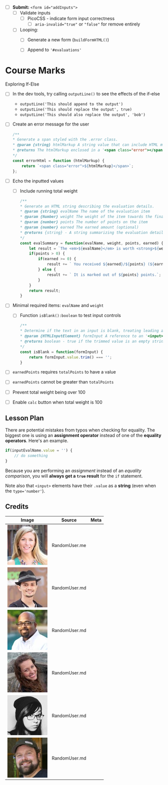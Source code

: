 - [ ] **Submit:** `<form id="addInputs">`
  - [ ] Validate inputs
    - [ ] PicoCSS - indicate form input correctness
      - [ ] `aria-invalid="true"` or `"false"` for remove entirely
  - [ ] Looping:
    - [ ] Generate a new form (`buildFormHTML()`)
    - [ ] Append to `'#evaluations'`


# Course Marks

Exploring If-Else

- [ ] In the dev tools, try calling `outputLine()` to see the effects of the if-else
    - `outputLine('This should append to the output')`
    - `outputLine('This should replace the output', true)`
    - `outputLine('This should also replace the output', 'bob')`
- [ ] Create an error message for the user

    ```js
    /**
    * Generate a span styled with the .error class.
    * @param {string} htmlMarkup A string value that can include HTML markup
    * @returns The htmlMarkup enclosed in a '<span class="error"></span>' tag
    */
    const errorHtml = function (htmlMarkup) {
        return `<span class="error">${htmlMarkup}</span>`;
    };
    ```

- [ ] Echo the inputted values
    - [ ] Include running total weight

        ```js
        /**
        * Generate an HTML string describing the evaluation details.
        * @param {string} evalName The name of the evaluation item
        * @param {Number} weight The weight of the item towards the final grade
        * @param {number} points The number of points on the item
        * @param {number} earned The earned amount (optional)
        * @returns {string} - A string summarizing the evaluation details
        */
        const evalSummary = function(evalName, weight, points, earned) {
            let result = `The <em>${evalName}</em> is worth <strong>${weight}</strong>%.`;
            if(points > 0) {
                if(earned >= 0) {
                    result += ` You received ${earned}/${points} (${earned / points * 100 }%).`;
                } else {
                    result += ` It is marked out of ${points} points.`;
                }
            }
            return result;
        }
        ```

- [ ] Minimal required items: `evalName` and `weight`
    - [ ] Function `isBlank():boolean` to test input controls

        ```js
        /**
        * Determine if the text in an input is blank, treating leading and trailing whitespace as blank.
        * @param {HTMLInputElement} formInput A reference to an '<input>' element
        * @returns boolean - true if the trimmed value is an empty string
        */
        const isBlank = function(formInput) {
            return formInput.value.trim() === '';
        }        
        ```

- [ ] `earnedPoints` requires `totalPoints` to have a value
- [ ] `earnedPoints` cannot be greater than `totalPoints`
- [ ] Prevent total weight being over 100
- [ ] Enable `calc` button when total weight is 100

## Lesson Plan

There are potential mistakes from typos when checking for equality. The biggest one is using an **assignment operator** instead of one of the **equality operators**. Here's an example.

```js "=" {1}
if(inputEvalName.value = '') {
    // do something
}
```

Because you are performing an *assignment* instead of an *equality comparison*, you will **always get a `true` result** for the `if` statement.

Note also that `<input>` elements have their `.value` as a **string** (even when the `type='number'`).


## Credits

| Image | Source | Meta |
|-------|--------|------|
|![Taylor Davis](./img/65.jpg) | RandomUser.me |  |
|![Alfredo Rice](./img/40.jpg) | RandomUser.md |  |
|![Shawn Collins](./img/83.jpg) | RandomUser.md |  |
|![Sofia Palmer](./img/45.jpg) | RandomUser.md |  |
|![Genesis Long](./img/50.jpg) | RandomUser.md |  |
|![Micheal Fields](./img/72.jpg) | RandomUser.md |  |
